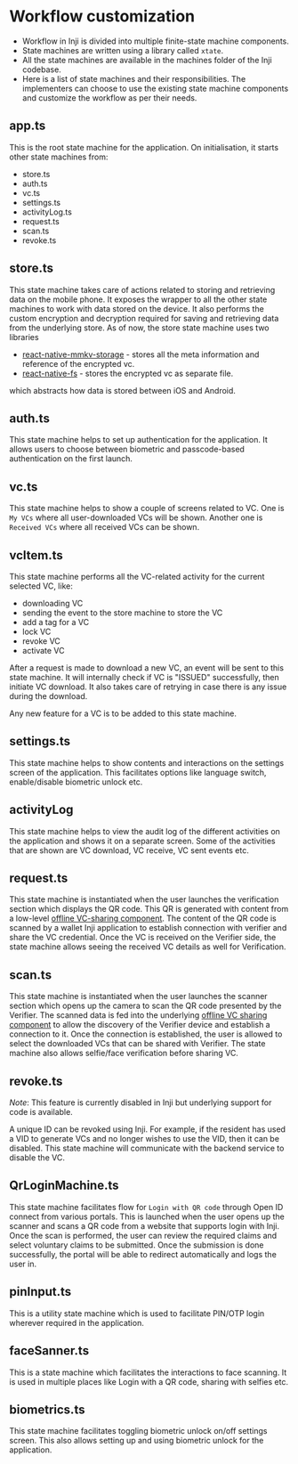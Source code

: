 # Workflow customization

* Workflow in Inji is divided into multiple finite-state machine components.
* State machines are written using a library called `xtate`.
* All the state machines are available in the machines folder of the Inji codebase.
* Here is a list of state machines and their responsibilities. The implementers can choose to use the existing state machine components and customize the workflow as per their needs.

## app.ts

This is the root state machine for the application. On initialisation, it starts other state machines from:

* store.ts
* auth.ts
* vc.ts
* settings.ts
* activityLog.ts
* request.ts
* scan.ts
* revoke.ts

## store.ts

This state machine takes care of actions related to storing and retrieving data on the mobile phone. It exposes the wrapper to all the other state machines to work with data stored on the device. It also performs the custom encryption and decryption required for saving and retrieving data from the underlying store. As of now, the store state machine uses two libraries
* [react-native-mmkv-storage](https://github.com/ammarahm-ed/react-native-mmkv-storage)  - stores all the meta information and reference of the encrypted vc.
* [react-native-fs](https://www.npmjs.com/package/react-native-fs) - stores the encrypted vc as separate file.

which abstracts how data is stored between iOS and Android.

## auth.ts

This state machine helps to set up authentication for the application. It allows users to choose between biometric and passcode-based authentication on the first launch.

## vc.ts

This state machine helps to show a couple of screens related to VC. One is `My VCs` where all user-downloaded VCs will be shown. Another one is `Received VCs` where all received VCs can be shown.

## vcItem.ts

This state machine performs all the VC-related activity for the current selected VC, like:

* downloading VC
* sending the event to the store machine to store the VC
* add a tag for a VC
* lock VC
* revoke VC
* activate VC

After a request is made to download a new VC, an event will be sent to this state machine. It will internally check if VC is "ISSUED" successfully, then initiate VC download. It also takes care of retrying in case there is any issue during the download.

Any new feature for a VC is to be added to this state machine.

## settings.ts

This state machine helps to show contents and interactions on the settings screen of the application. This facilitates options like language switch, enable/disable biometric unlock etc.

## activityLog

This state machine helps to view the audit log of the different activities on the application and shows it on a separate screen. Some of the activities that are shown are VC download, VC receive, VC sent events etc.

## request.ts

This state machine is instantiated when the user launches the verification section which displays the QR code. This QR is generated with content from a low-level [offline VC-sharing component](../architecture/components.md#offline-vc-sharing-component). The content of the QR code is scanned by a wallet Inji application to establish connection with verifier and share the VC credential. Once the VC is received on the Verifier side, the state machine allows seeing the received VC details as well for Verification.

## scan.ts

This state machine is instantiated when the user launches the scanner section which opens up the camera to scan the QR code presented by the Verifier. The scanned data is fed into the underlying [offline VC sharing component](../architecture/components.md#offline-vc-sharing-component) to allow the discovery of the Verifier device and establish a connection to it. Once the connection is established, the user is allowed to select the downloaded VCs that can be shared with Verifier. The state machine also allows selfie/face verification before sharing VC.

## revoke.ts

_Note_: This feature is currently disabled in Inji but underlying support for code is available.

A unique ID can be revoked using Inji. For example, if the resident has used a VID to generate VCs and no longer wishes to use the VID, then it can be disabled. This state machine will communicate with the backend service to disable the VC.

## QrLoginMachine.ts

This state machine facilitates flow for `Login with QR code` through Open ID connect from various portals. This is launched when the user opens up the scanner and scans a QR code from a website that supports login with Inji. Once the scan is performed, the user can review the required claims and select voluntary claims to be submitted. Once the submission is done successfully, the portal will be able to redirect automatically and logs the user in.

## pinInput.ts

This is a utility state machine which is used to facilitate PIN/OTP login wherever required in the application.

## faceSanner.ts

This is a state machine which facilitates the interactions to face scanning. It is used in multiple places like Login with a QR code, sharing with selfies etc.

## biometrics.ts

This state machine facilitates toggling biometric unlock on/off settings screen. This also allows setting up and using biometric unlock for the application.
